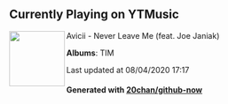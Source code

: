 ## Currently Playing on YTMusic

[<img align="left" width="100" src="https://lh3.googleusercontent.com/skYcIJwF-RSpYpPhT4DENQ6FbSgrFeQ_r81xdPfwDjjpOBwUeH0tcM6XrnPttU8z9xeeQd1pgQL2iO-N">](https://music.youtube.com/channel/UCuACQmW04T3v9Mz_1_suFYw)

Avicii - Never Leave Me (feat. Joe Janiak)

**Albums**: TIM

Last updated at 08/04/2020 17:17

#### Generated with [20chan/github-now](https://github.com/20chan/github-now)


<!--
**20chan/20chan** is a ✨ _special_ ✨ repository because its `README.md` (this file) appears on your GitHub profile.

Here are some ideas to get you started:

- 🔭 I’m currently working on ...
- 🌱 I’m currently learning ...
- 👯 I’m looking to collaborate on ...
- 🤔 I’m looking for help with ...
- 💬 Ask me about ...
- 📫 How to reach me: ...
- 😄 Pronouns: ...
- ⚡ Fun fact: ...
-->
